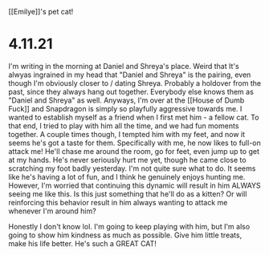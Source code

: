[[Emilye]]'s pet cat!

# 4.11.21
I'm writing in the morning at Daniel and Shreya's place. Weird that It's alwyas ingrained in my head that "Daniel and Shreya" is the pairing, even though I'm obviously closer to / dating Shreya. Probably a holdover from the past, since they always hang out together. Everybody else knows them as "Daniel and Shreya" as well. Anyways, I'm over at the [[House of Dumb Fuck]] and Snapdragon is simply so playfully aggressive towards me. I wanted to establish myself as a friend when I first met him - a fellow cat. To that end, I tried to play with him all the time, and we had fun moments together. A couple times though, I tempted him with my feet, and now it seems he's got a taste for them. Specifically with me, he now likes to full-on attack me! He'll chase me around the room, go for feet, even jump up to get at my hands. He's never seriously hurt me yet, though he came close to scratching my foot badly yesterday. I'm not quite sure what to do. It seems like he's having a lot of fun, and I think he genuinely enjoys hunting me. However, I'm worried that continuing this dynamic will result in him ALWAYS seeing me like this. Is this just something that he'll do as a kitten? Or will reinforcing this behavior result in him always wanting to attack me whenever I'm around him?

Honestly I don't know lol. I'm going to keep playing with him, but I'm also going to show him kindness as much as possible. Give him little treats, make his life better. He's such a GREAT CAT!

